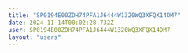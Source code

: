 ```yaml
---
title: "SP0194E00ZDH74PFA1J6444W1320WQ3XFQX14DM7"
date: 2024-11-14T00:02:28.732Z
user: SP0194E00ZDH74PFA1J6444W1320WQ3XFQX14DM7
layout: "users"
---
```

    
